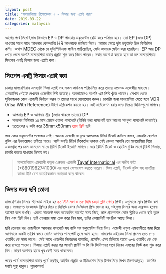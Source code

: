 ```yaml
---
layout: post
title: "মালয়েশিয়ায় রিলোকেশন ২ - ভিসার জন্য এপ্লাই করা"
date: 2019-03-22
categories: malaysia
---
```

আগের পর্বে লিখেছিলাম কিভাবে EP ও DP পাওয়ার ডকুমেন্টস রেডি করে পাঠাতে হবে। তো EP (এবং DP) পাওয়ার সাথে সাথে আপনার কোম্পানির HR আপনাকে জানিয়ে দিবে। আমার ক্ষেত্রে দুটা ডকুমেন্ট ছিল ডিজিটাল কপি। অর্থাৎ MDEC থেকে যে দুটা পিডিএফ ফাইল পাঠিয়েছিল, সেটা আমাকে মেইল করা হয়েছিল। EP আর DP পেয়ে গেলে আপনি মালয়েশিয়া যাবার প্রস্তুতি শুরু করে দিতে পারেন। সবার আগে যা করতে হবে তা হল মালয়েশিয়ায় সিংগেল এনট্রি ভিসার জন্য এপ্লাই করা।

## সিংগেল এনট্রি ভিসার এপ্লাই করা

ঢাকার মালয়েশিয়ান এমব্যাসি ভিসা এপ্লাই সহ সকল কার্যক্রম পরিচালিত করে তাদের এপ্রুভড এজেন্সীর মাধ্যমে। এমব্যাসির গেইটে দেখবেন এজেন্সীর লিস্ট রয়েছে। অনলাইনেও আপনি এই লিস্ট খুঁজে পাবেন। সেখান থেকে সুবিধাজনক কোন এজেন্সী নির্বাচন করুন ও তাদের সাথে যোগাযোগ করুন। চাকরির জন্য মালয়েশিয়া যেতে হলে VDR (Visa With Reference) টাইপ এপ্লিকেশন করতে হয়। এই এপ্লিকেশন করার জন্য নিচের জিনিসগুলো লাগবে।

* আপনার EP ও আপনার স্ত্রীর (সন্তান থাকলে তাদের) DP
* সকলের মিনিমাম ১৪ মাস মেয়াদ ওয়ালা পাসপোর্ট (রিনিউ করা পাসপোর্ট হলে আগের সবগুলা পাসপোর্ট লাগবেই)
* প্রত্যেকের ২ কপি করে 35mmx50mm <span style="color:red">ল্যাব প্রিন্ট</span> ছবি

আর কোন ডকুমেন্টের প্রয়োজন নেই। অনেক এজেন্সী না বুঝে আপনাকে রিটার্ন টিকেট কাটতে বলবে, এমনকি হোটেল বুকিং এর ইনভয়েসও চাইতে পারে। আমি বলছি রিটার্ন টিকেটের দরকার নেই কেননা আপনি তো মালয়েশিয়া গিয়ে একসপ্তাহ পর চলে আসবেন না যে রিটার্ন টিকেট ইত্যাদি লাগবে। আর রিটার্ন টিকেট ও হোটেল বুকিং লাগে টুরিস্ট ভিসায়, চাকরি করতে যাওয়ার ভিসায় নয়।

> মালয়েশিয়ান এমব্যাসী কতৃক এপ্রুভড এজেন্সী [Tayaf International](https://www.facebook.com/tayaf.int) এর সজীব ভাই (+8801982741030) এর সাথে যোগাযোগ করতে পারেন। ভিসা এপ্লাই, টিকেট বুকিং সহ যাবতীয় কাজে উনি বেশ আন্তরিকভাবে সহায়তা করে থাকেন।

## ভিসার জন্য ছবি তোলা

মালয়েশিয়ান ভিসার স্ট্যান্ডার্ড সাইজ হল <span style="color:red">৫০ মিমি লম্বা ও ৩৫ মিমি চওড়া গ্লসি পেপার</span> প্রিন্ট। এগুলাকে ল্যাব প্রিন্টও বলা হয়। সাধারণত ইংকজেট প্রিন্টার দিয়ে ৫ মিনিটে যেসব ডিজিটাল প্রিন্ট দেওয়া হয়, ওইগুলা ভিসার জন্য এপ্রুভড হবেনা আগেই বলে রাখছি। এজন্য সাজেস্ট করব কয়েকদিন আগেই সময় নিয়ে, ভাল প্রফেশনাল কোন স্টুডিও থেকে ছবি তুলে নিন এবং প্রিন্ট নিন। ছবি নেওয়ার সময় চেক করে নিন মাপ, ছবির কোয়ালিটি সব ঠিক আছে কিনা।

ছবি তোলার পর এজেন্সীকে আপনার পাসপোর্ট সহ বাকি সব ডকুমেন্টস দিয়ে দিন। এজেন্সী ওগুলা এমব্যাসীতে জমা দিয়ে আপনাকে একটা তারিখ বলবে যেদিন আপনার পাসপোর্ট তুলে আনা হবে। সাধারণত এইরকম ভিসা প্রসেস হতে ৫-৮ ওয়ার্কিং ডে সময় লাগে। সেই সাথে এজেন্সীর নিজেদের বাফারিং, প্রসেসিং এসব মিলিায়ে আরো ৩-৪ ওয়ার্কিং ডে এড করে রাখতে পারেন। ভিসার এপ্লাই করার পর আপনি ফ্লাইট ও কি কি জিনিসপত্র সাথে নিবেন এসবের লিস্ট করা শুরু করে দিন। কারণ আপনার হাতে খুব বেশী সময় থাকবেনা।

পরের পর্বে মালয়েশিয়া যাবার পূর্বে করণীয়, আর্থিক প্রস্তুতি ও ইমিগ্রেশন নিয়ে টিপস নিয়ে লিখব ইনশাআল্লাহ। ততদিন সবাই সুস্থ থাকুন। শুভকামনা!
